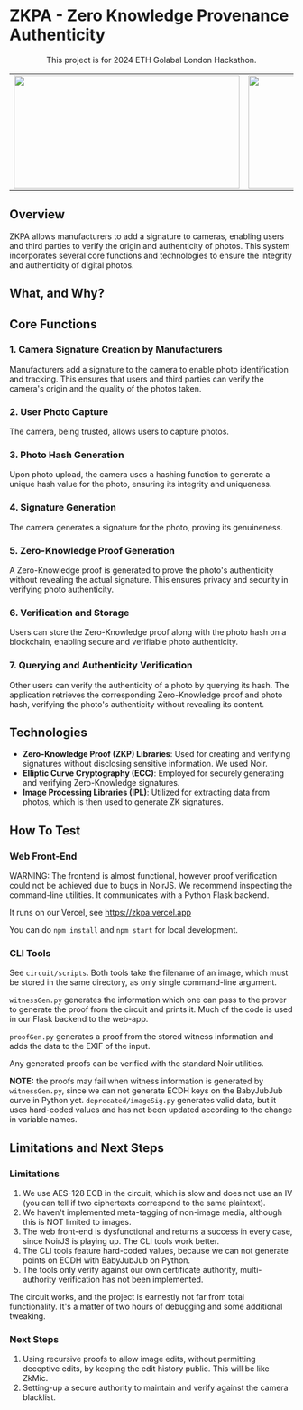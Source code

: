 # ZKPA - Zero Knowledge Provenance Authenticity

<div align="center">

This project is for 2024 ETH Golabal London Hackathon.

</div>

<table>
  <tr>
    <td>
      <img src="./src/assets/banner.png" width="400" height="200">
    </td>
    <td>
      <img src="./src/assets/eth-london.png" width="400" height="200">
    </td>
  </tr>
</table>

## Overview

ZKPA allows manufacturers to add a signature to cameras, enabling users and third parties to verify the origin and authenticity of photos. This system incorporates several core functions and technologies to ensure the integrity and authenticity of digital photos.

## What, and Why?

## Core Functions

### 1. Camera Signature Creation by Manufacturers

Manufacturers add a signature to the camera to enable photo identification and tracking. This ensures that users and third parties can verify the camera's origin and the quality of the photos taken.

### 2. User Photo Capture

The camera, being trusted, allows users to capture photos.

### 3. Photo Hash Generation

Upon photo upload, the camera uses a hashing function to generate a unique hash value for the photo, ensuring its integrity and uniqueness.

### 4. Signature Generation

The camera generates a signature for the photo, proving its genuineness.

### 5. Zero-Knowledge Proof Generation

A Zero-Knowledge proof is generated to prove the photo's authenticity without revealing the actual signature. This ensures privacy and security in verifying photo authenticity.

### 6. Verification and Storage

Users can store the Zero-Knowledge proof along with the photo hash on a blockchain, enabling secure and verifiable photo authenticity.

### 7. Querying and Authenticity Verification

Other users can verify the authenticity of a photo by querying its hash. The application retrieves the corresponding Zero-Knowledge proof and photo hash, verifying the photo's authenticity without revealing its content.

## Technologies

- **Zero-Knowledge Proof (ZKP) Libraries**: Used for creating and verifying signatures without disclosing sensitive information. We used Noir.
- **Elliptic Curve Cryptography (ECC)**: Employed for securely generating and verifying Zero-Knowledge signatures.
- **Image Processing Libraries (IPL)**: Utilized for extracting data from photos, which is then used to generate ZK signatures.

## How To Test

### Web Front-End

WARNING: The frontend is almost functional, however proof verification could not be achieved due to bugs in NoirJS. We recommend inspecting the command-line utilities. It communicates with a Python Flask backend.

It runs on our Vercel, see https://zkpa.vercel.app

You can do `npm install` and `npm start` for local development.

### CLI Tools

See `circuit/scripts`. Both tools take the filename of an image, which must be stored in the same directory, as only single command-line argument.

`witnessGen.py` generates the information which one can pass to the prover to generate the proof from the circuit and prints it. Much of the code is used in our Flask backend to the web-app.

`proofGen.py` generates a proof from the stored witness information and adds the data to the EXIF of the input.

Any generated proofs can be verified with the standard Noir utilities.

**NOTE:** the proofs may fail when witness information is generated by `witnessGen.py`, since we can not generate ECDH keys on the BabyJubJub curve in Python yet. `deprecated/imageSig.py` generates valid data, but it uses hard-coded values and has not been updated according to the change in variable names.

## Limitations and Next Steps

### Limitations

1. We use AES-128 ECB in the circuit, which is slow and does not use an IV (you can tell if two ciphertexts correspond to the same plaintext).
2. We haven't implemented meta-tagging of non-image media, although this is NOT limited to images.
3. The web front-end is dysfunctional and returns a success in every case, since NoirJS is playing up. The CLI tools work better.
4. The CLI tools feature hard-coded values, because we can not generate points on ECDH with BabyJubJub on Python.
5. The tools only verify against our own certificate authority, multi-authority verification has not been implemented.

The circuit works, and the project is earnestly not far from total functionality. It's a matter of two hours of debugging and some additional tweaking.

### Next Steps

1. Using recursive proofs to allow image edits, without permitting deceptive edits, by keeping the edit history public. This will be like ZkMic.
2. Setting-up a secure authority to maintain and verify against the camera blacklist.
